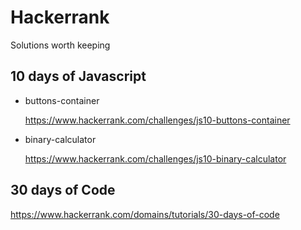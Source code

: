 # Hackerrank

Solutions worth keeping

## 10 days of Javascript

- buttons-container

  https://www.hackerrank.com/challenges/js10-buttons-container

- binary-calculator

  https://www.hackerrank.com/challenges/js10-binary-calculator

## 30 days of Code

https://www.hackerrank.com/domains/tutorials/30-days-of-code
